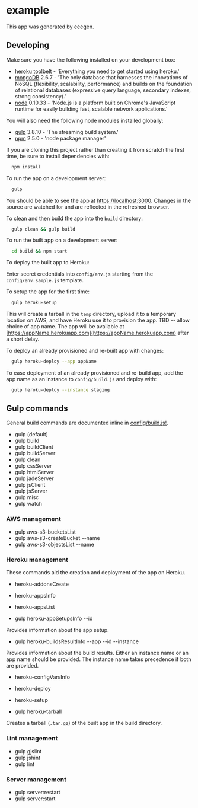 # example

This app was generated by eeegen.

## Developing

Make sure you have the following installed on your development box:

- [heroku toolbelt](https://toolbelt.heroku.com/) - 'Everything you need to get started using heroku.'
- [mongoDB](http://www.mongodb.org/) 2.6.7 - 'The only database that harnesses the innovations of NoSQL (flexibility, scalability, performance) and builds on the foundation of relational databases (expressive query language, secondary indexes, strong consistency).'
- [node](http://nodejs.org/) 0.10.33 - 'Node.js is a platform built on Chrome's JavaScript runtime for easily building fast, scalable network applications.'

You will also need the following node modules installed globally:

- [gulp](http://gulpjs.com/) 3.8.10 - 'The streaming build system.'
- [npm](https://npmjs.org/doc/) 2.5.0 - 'node package manager'

If you are cloning this project rather than creating it from scratch the first time, be sure to install dependencies with:

```bash
  npm install
```

To run the app on a development server:

```bash
  gulp
```

You should be able to see the app at [https://localhost:3000](https://localhost:3000).  Changes in the source are watched for and are reflected in the refreshed browser.

To clean and then build the app into the `build` directory:

```bash
  gulp clean && gulp build
```

To run the built app on a development server:

```bash
  cd build && npm start
```

To deploy the built app to Heroku:

Enter secret credentials into `config/env.js` starting from the `config/env.sample.js` template.

To setup the app for the first time:

```bash
  gulp heroku-setup
```

This will create a tarball in the `temp` directory, upload it to a temporary location on AWS, and have Heroku use it to provision the app.  TBD -- allow choice of app name.  The app will be available at [https://appName.herokuapp.com](https://appName.herokuapp.com) after a short delay.

To deploy an already provisioned and re-built app with changes:

```bash
  gulp heroku-deploy --app appName
```

To ease deployment of an already provisioned and re-build app, add the app name as an instance to `config/build.js` and deploy with:

```bash
  gulp heroku-deploy --instance staging
```

## Gulp commands

General build commands are documented inline in [config/build.js!](config/build.js).

- gulp (default)
- gulp build
- gulp buildClient
- gulp buildServer
- gulp clean
- gulp cssServer
- gulp htmlServer
- gulp jadeServer
- gulp jsClient
- gulp jsServer
- gulp misc
- gulp watch

### AWS management

- gulp aws-s3-bucketsList
- gulp aws-s3-createBucket --name <bucketName>
- gulp aws-s3-objectsList --name <bucketName>

### Heroku management

These commands aid the creation and deployment of the app on Heroku.

- heroku-addonsCreate

- heroku-appsInfo

- heroku-appsList

- gulp heroku-appSetupsInfo --id <appSetupId>

Provides information about the app setup.

- gulp heroku-buildsResultInfo --app <appName> --id <buildId> --instance <instanceName>

Provides information about the build results.  Either an instance name or an app name should be provided.  The instance name takes precedence if both are provided.

- heroku-configVarsInfo

- heroku-deploy

- heroku-setup

- gulp heroku-tarball

Creates a tarball (`.tar.gz`) of the built app in the build directory.

### Lint management

- gulp gjslint
- gulp jshint
- gulp lint

### Server management

- gulp server:restart
- gulp server:start

